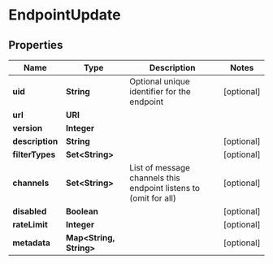 

# EndpointUpdate


## Properties

| Name | Type | Description | Notes |
|------------ | ------------- | ------------- | -------------|
|**uid** | **String** | Optional unique identifier for the endpoint |  [optional] |
|**url** | **URI** |  |  |
|**version** | **Integer** |  |  |
|**description** | **String** |  |  [optional] |
|**filterTypes** | **Set&lt;String&gt;** |  |  [optional] |
|**channels** | **Set&lt;String&gt;** | List of message channels this endpoint listens to (omit for all) |  [optional] |
|**disabled** | **Boolean** |  |  [optional] |
|**rateLimit** | **Integer** |  |  [optional] |
|**metadata** | **Map&lt;String, String&gt;** |  |  [optional] |



